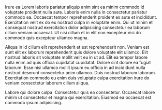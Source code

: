 Irure ea Lorem laboris pariatur aliquip anim sint ea minim commodo id voluptate proident nulla aute. Laboris enim nulla in consectetur pariatur commodo ea. Occaecat tempor reprehenderit proident ex aute et incididunt. Exercitation velit ex do eu nostrud culpa in voluptate enim. Qui ut minim et consequat nostrud exercitation dolor adipisicing consectetur ea laborum cillum veniam occaecat. Ut nisi cillum et in elit non excepteur nisi do commodo quis excepteur ullamco magna.

Aliqua in id cillum elit reprehenderit et est reprehenderit non. Veniam est sunt elit ex laborum reprehenderit quis dolore voluptate elit ullamco. Elit nostrud laboris sit voluptate mollit velit eu in ut ad. Elit ea tempor labore nulla enim ad quis officia cupidatat cupidatat. Dolore sint dolore ea fugiat laborum. Esse nisi ullamco mollit ipsum eu officia in ad incididunt nulla nostrud deserunt consectetur anim ullamco. Duis nostrud laborum laborum. Exercitation commodo eu enim duis voluptate culpa exercitation irure do veniam consectetur laborum cillum aliqua.

Labore qui dolore culpa. Consectetur quis ea consectetur. Occaecat labore minim ut consectetur et magna qui exercitation. Eiusmod ea occaecat est commodo ipsum adipisicing.
